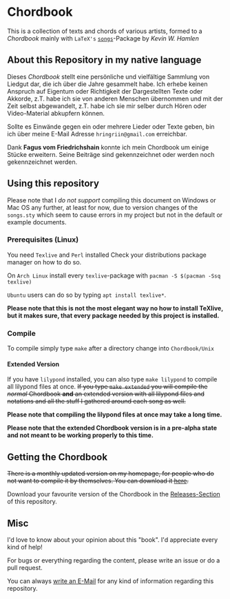 # Chordbook

This is a collection of texts and chords of various artists, formed to a
*Chordbook* mainly with `LaTeX's` [`songs`][songspkg]-Package by *Kevin W.
Hamlen*

## About this Repository in my native language

Dieses *Chordbook* stellt eine persönliche und vielfältige Sammlung von Liedgut
dar, die ich über die Jahre gesammelt habe.  Ich erhebe keinen Anspruch auf
Eigentum oder Richtigkeit der Dargestellten Texte oder Akkorde, z.T. habe ich
sie von anderen Menschen übernommen und mit der Zeit selbst abgewandelt, z.T.
habe ich sie mir selber durch Hören oder Video-Material abkupfern können.

Sollte es Einwände gegen ein oder mehrere Lieder oder Texte geben, bin ich über
meine E-Mail Adresse `hringriin@gmail.com` erreichbar.

Dank **Fagus vom Friedrichshain** konnte ich mein Chordbook um einige Stücke
erweitern.  Seine Beiträge sind gekennzeichnet oder werden noch gekennzeichnet
werden.


## Using this repository

Please note that I *do not support* compiling this document on Windows or Mac
OS any further, at least for now, due to version changes of the `songs.sty`
which seem to cause errors in my project but not in the default or example
documents.


### Prerequisites (Linux)

You need `Texlive` and `Perl` installed Check your distributions package
manager on how to do so.

On `Arch Linux` install every `texlive`-package with `pacman -S $(pacman -Ssq
texlive)`

`Ubuntu` users can do so by typing `apt install texlive*`.

**Please note that this is not the most elegant way no how to install TeXlive,
but it makes sure, that every package needed by this project is installed.**


### Compile

To compile simply type `make` after a directory change into `Chordbook/Unix`


#### Extended Version

If you have `lilypond` installed, you can also type `make lilypond` to compile
all lilypond files at once. ~~If you type `make extended` you will compile the
*normal* Chordbook **and** an extended version with all lilypond files and
notations and all the stuff I gathered around each song as well.~~

**Please note that compiling the lilypond files at once may take a long time.**

**Please note that the extended Chordbook version is in a pre-alpha state and
not meant to be working properly to this time.**


## Getting the Chordbook

~~There is a monthly updated version on my homepage, for people who do not want
to compile it by themselves.  You can download it [here][cbdlpage].~~

Download your favourite version of the Chordbook in the
[Releases-Section][releases] of this repository.


## Misc

I'd love to know about your opinion about this "book".
I'd appreciate every kind of help!

For bugs or everything regarding the content, please write an issue or do a
pull request.

You can always [write an E-Mail][mailme] for any kind of information regarding
this repository.



[songspkg]: http://songs.sourceforge.net/index.html "Songs Package"
[mailme]: mailto:hringriin@gmail.com "Mail Me"
[mactex]: https://tug.org/mactex/ "MacTex-2015"
[miktexdlpage]: https://miktex.org/download "MikTex Download"
[perldllink]: https://storage.googleapis.com/google-code-archive-downloads/v2/code.google.com/dwimperl/dwimperl-5.14.2.1-v7-32bit.exe "Perl for Windows"
[cbdlpage]: https://chordbook.barzh.eu "Downloadpage Chordbook"
[releases]: https://github.com/hringriin/chordbook/releases "Chordbook Releases"
